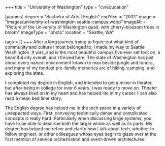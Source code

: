 +++
title = "University of Washington"
type = "cv/education"

[params]
  degree = "Bachelor of Arts | English"
  endYear = "2002"
  image = "images/university-of-washington-seattle-campus.webp"
  imageAlt = "Picture of the University of Washington quad, with cherry-blossom trees in bloom"
  imageType = "photo"
  location = "Seattle, WA"

tags = []
+++
After a long journey trying to figure out what kind of community and culture I most belonged to, I made my way to Seattle Washington.  It was, and is the most beautiful campus I've ever set foot on, a beautiful city overall, and I thrived here.  The state of Washington has just about every natural environment known to man beside jungle and tundra, and many of my fondest pre-family memories are of hiking, camping, and exploring the state.

I completed my degree in English, and intended to get a minor in theater, but after being in college for over 6 years, I was ready to move on.  Theater has always lived on in my heart and has helped me in my career.  I can also read a mean bed time story.

The English degree has helped me in the tech space in a variety of unexpected ways.  First, conveying technically dense and complicated concepts is really hard.  Particularly when discussing large systems, you have to be able to describe both the larger whole as well as its parts.  My degree has helped me refine and clarify how I talk about tech, whether to fellow engineer, or other colleagues whose eyes begin to glaze over at the first mention of service orchestration and event-driven architectures.
